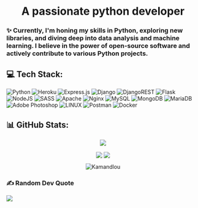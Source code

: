 <h1 align="center">A passionate python developer</h1>
<h3>✨ Currently, I'm honing my skills in Python, exploring new libraries, and diving deep into data analysis and machine learning. I believe in the power of open-source software and actively contribute to various Python projects. </h3>

## 💻 Tech Stack:
![Python](https://img.shields.io/badge/python-3670A0?style=flat&logo=python&logoColor=ffdd54) ![Heroku](https://img.shields.io/badge/heroku-%23430098.svg?style=flat&logo=heroku&logoColor=white) ![Express.js](https://img.shields.io/badge/express.js-%23404d59.svg?style=flat&logo=express&logoColor=%2361DAFB) ![Django](https://img.shields.io/badge/django-%23092E20.svg?style=flat&logo=django&logoColor=white) ![DjangoREST](https://img.shields.io/badge/DJANGO-REST-ff1709?style=flat&logo=django&logoColor=white&color=ff1709&labelColor=gray) ![Flask](https://img.shields.io/badge/flask-%23000.svg?style=flat&logo=flask&logoColor=white) ![NodeJS](https://img.shields.io/badge/node.js-6DA55F?style=flat&logo=node.js&logoColor=white) ![SASS](https://img.shields.io/badge/SASS-hotpink.svg?style=flat&logo=SASS&logoColor=white) ![Apache](https://img.shields.io/badge/apache-%23D42029.svg?style=flat&logo=apache&logoColor=white) ![Nginx](https://img.shields.io/badge/nginx-%23009639.svg?style=flat&logo=nginx&logoColor=white) ![MySQL](https://img.shields.io/badge/mysql-%2300f.svg?style=flat&logo=mysql&logoColor=white) ![MongoDB](https://img.shields.io/badge/MongoDB-%234ea94b.svg?style=flat&logo=mongodb&logoColor=white) ![MariaDB](https://img.shields.io/badge/MariaDB-003545?style=flat&logo=mariadb&logoColor=white) ![Adobe Photoshop](https://img.shields.io/badge/adobephotoshop-%2331A8FF.svg?style=flat&logo=adobephotoshop&logoColor=white) ![LINUX](https://img.shields.io/badge/Linux-FCC624?style=flat&logo=linux&logoColor=black) ![Postman](https://img.shields.io/badge/Postman-FF6C37?style=flat&logo=postman&logoColor=white) ![Docker](https://img.shields.io/badge/docker-%230db7ed.svg?style=flat&logo=docker&logoColor=white)

## 📊 GitHub Stats:
<p align="center">
<img align="center" src="https://github-readme-streak-stats.herokuapp.com/?user=appstimesete&theme=dark" />
</p>

<p align="center">
<img align="center" src="https://github-readme-stats.vercel.app/api?username=appstimesete&&theme=dark&hide_border=false />
</p>

<p align="center">
<img align="center" src="https://github-readme-stats.vercel.app/api/top-langs/?username=appstimesete&layout=compact&title_color=fff&icon_color=79ff97&text_color=9f9f9f&bg_color=151515&count_private=true" />
</p>

<p align="center">
  <img align="center" src="https://github-profile-summary-cards.vercel.app/api/cards/profile-details?username=appstimesete&theme=github_dark" alt="Kamandlou" /></p>

### ✍️ Random Dev Quote
![](https://quotes-github-readme.vercel.app/api?type=horizontal&theme=dark)
